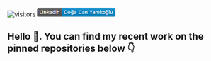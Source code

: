 ![visitors](https://visitor-badge.glitch.me/badge?page_id=dyanikoglu.dyanikoglu) <a href="https://www.linkedin.com/in/dyanikoglu/" target="_blank">![Linkedin](https://github.com/dyanikoglu/dyanikoglu/blob/master/Linkedin_Badge.png)</a>

## Hello 👋. You can find my recent work on the pinned repositories below 👇
